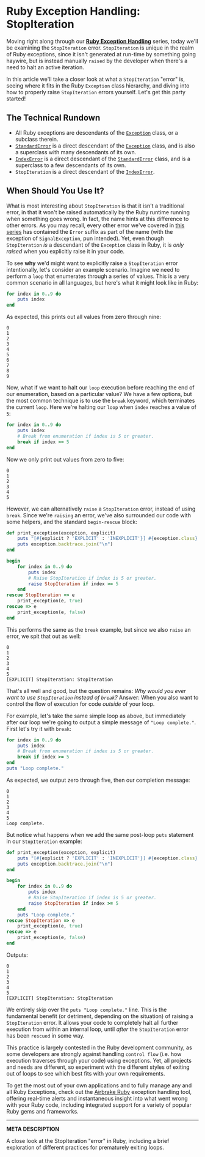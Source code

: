 # Ruby Exception Handling: StopIteration

Moving right along through our [__Ruby Exception Handling__](https://airbrake.io/blog/ruby-exception-handling/ruby-exception-classes) series, today we'll be examining the `StopIteration` error.  `StopIteration` is unique in the realm of Ruby exceptions, since it isn't generated at run-time by something going haywire, but is instead manually `raised` by the developer when there's a need to halt an active iteration.

In this article we'll take a closer look at what a `StopIteration` "error" is, seeing where it fits in the Ruby `Exception` class hierarchy, and diving into how to properly raise `StopIteration` errors yourself.  Let's get this party started!

## The Technical Rundown

- All Ruby exceptions are descendants of the [`Exception`](https://airbrake.io/blog/ruby-exception-handling/ruby-exception-classes) class, or a subclass therein.
- [`StandardError`](https://ruby-doc.org/core-2.4.0/StandardError.html) is a direct descendant of the [`Exception`](https://airbrake.io/blog/ruby-exception-handling/ruby-exception-classes) class, and is also a superclass with many descendants of its own.
- [`IndexError`](https://ruby-doc.org/core-2.4.0/IndexError.html) is a direct descendant of the [`StandardError`](https://ruby-doc.org/core-2.4.0/StandardError.html) class, and is a superclass to a few descendants of its own.
- `StopIteration` is a direct descendant of the [`IndexError`](https://ruby-doc.org/core-2.4.0/IndexError.html).

## When Should You Use It?

What is most interesting about `StopIteration` is that it isn't a traditional error, in that it won't be raised automatically by the Ruby runtime running when something goes wrong.  In fact, the name hints at this difference to other errors.  As you may recall, every other error we've covered in [this series](https://airbrake.io/blog/ruby-exception-handling/ruby-exception-classes) has contained the `Error` suffix as part of the name (with the exception of `SignalException`, pun intended).  Yet, even though `StopIteration` _is_ a descendant of the `Exception` class in Ruby, it is _only raised_ when you explicitly raise it in your code.

To see __why__ we'd might want to explicitly raise a `StopIteration` error intentionally, let's consider an example scenario.  Imagine we need to perform a `loop` that enumerates through a series of values.  This is a very common scenario in all languages, but here's what it might look like in Ruby:

```ruby
for index in 0..9 do
    puts index
end
```

As expected, this prints out all values from zero through nine:

```
0
1
2
3
4
5
6
7
8
9
```

Now, what if we want to halt our `loop` execution before reaching the end of our enumeration, based on a particular value?  We have a few options, but the most common technique is to use the `break` keyword, which terminates the current `loop`.  Here we're halting our `loop` when `index` reaches a value of `5`:

```ruby
for index in 0..9 do
    puts index
    # Break from enumeration if index is 5 or greater.
    break if index >= 5
end
```

Now we only print out values from zero to five:

```
0
1
2
3
4
5
```

However, we can alternatively `raise` a `StopIteration` error, instead of using `break`.  Since we're `raising` an error, we've also surrounded our code with some helpers, and the standard `begin-rescue` block:

```ruby
def print_exception(exception, explicit)
    puts "[#{explicit ? 'EXPLICIT' : 'INEXPLICIT'}] #{exception.class}: #{exception.message}"
    puts exception.backtrace.join("\n")
end

begin
    for index in 0..9 do
        puts index
        # Raise StopIteration if index is 5 or greater.
        raise StopIteration if index >= 5
    end
rescue StopIteration => e
    print_exception(e, true)
rescue => e
    print_exception(e, false)
end
```

This performs the same as the `break` example, but since we also `raise` an error, we spit that out as well:

```
0
1
2
3
4
5
[EXPLICIT] StopIteration: StopIteration
```

That's all well and good, but the question remains: _Why would you ever want to use `StopIteration` instead of `break`?_  Answer: When you also want to control the flow of execution for code _outside_ of your loop.

For example, let's take the same simple loop as above, but immediately after our loop we're going to output a simple message of `"Loop complete."`.  First let's try it with `break`:

```ruby
for index in 0..9 do
    puts index
    # Break from enumeration if index is 5 or greater.
    break if index >= 5
end
puts "Loop complete."
```

As expected, we output zero through five, then our completion message:

```
0
1
2
3
4
5
Loop complete.
```

But notice what happens when we add the same post-loop `puts` statement in our `StopIteration` example:

```ruby
def print_exception(exception, explicit)
    puts "[#{explicit ? 'EXPLICIT' : 'INEXPLICIT'}] #{exception.class}: #{exception.message}"
    puts exception.backtrace.join("\n")
end

begin
    for index in 0..9 do
        puts index
        # Raise StopIteration if index is 5 or greater.
        raise StopIteration if index >= 5
    end
    puts "Loop complete."
rescue StopIteration => e
    print_exception(e, true)
rescue => e
    print_exception(e, false)
end
```

Outputs:

```
0
1
2
3
4
5
[EXPLICIT] StopIteration: StopIteration
```

We entirely skip over the `puts "Loop complete."` line.  This is the fundamental benefit (or detriment, depending on the situation) of raising a `StopIteration` error.  It allows your code to completely halt all further execution from within an internal loop, until _after_ the `StopIteration` error has been `rescued` in some way.

This practice is largely contested in the Ruby development community, as some developers are strongly against handling `control flow` (i.e. how execution traverses through your code) using exceptions.  Yet, all projects and needs are different, so experiment with the different styles of exiting out of loops to see which best fits with your own requirements.

To get the most out of your own applications and to fully manage any and all Ruby Exceptions, check out the <a class="js-cta-utm" href="https://airbrake.io/languages/ruby_exception_handling?utm_source=blog&amp;utm_medium=end-post&amp;utm_campaign=airbrake-ruby">Airbrake Ruby</a> exception handling tool, offering real-time alerts and instantaneous insight into what went wrong with your Ruby code, including integrated support for a variety of popular Ruby gems and frameworks.

---

__META DESCRIPTION__

A close look at the StopIteration "error" in Ruby, including a brief exploration of different practices for prematurely exiting loops.